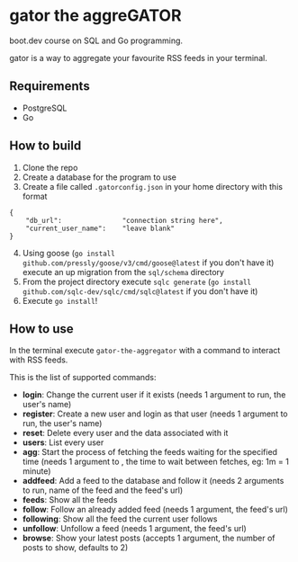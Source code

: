 # gator the aggreGATOR

boot.dev course on SQL and Go programming.

gator is a way to aggregate your favourite RSS feeds in your terminal.

## Requirements

- PostgreSQL
- Go

## How to build

1. Clone the repo
2. Create a database for the program to use
3. Create a file called `.gatorconfig.json` in your home directory with this format
```
{
    "db_url":               "connection string here",
    "current_user_name":    "leave blank"
}
```
4. Using goose (`go install github.com/pressly/goose/v3/cmd/goose@latest` if you don't have it) execute an up migration from the `sql/schema` directory
5. From the project directory execute `sqlc generate` (`go install github.com/sqlc-dev/sqlc/cmd/sqlc@latest` if you don't have it)
6. Execute `go install`!

## How to use

In the terminal execute `gator-the-aggregator` with a command to interact with RSS feeds.

This is the list of supported commands:

- **login**: Change the current user if it exists (needs 1 argument to run, the user's name)
- **register**: Create a new user and login as that user (needs 1 argument to run, the user's name)
- **reset**: Delete every user and the data associated with it
- **users**: List every user
- **agg**: Start the process of fetching the feeds waiting for the specified time (needs 1 argument to , the time to wait between fetches, eg: 1m = 1 minute)
- **addfeed**: Add a feed to the database and follow it (needs 2 arguments to run, name of the feed and the feed's url)
- **feeds**: Show all the feeds
- **follow**: Follow an already added feed (needs 1 argument, the feed's url)
- **following**: Show all the feed the current user follows
- **unfollow**: Unfollow a feed (needs 1 argument, the feed's url)
- **browse**: Show your latest posts (accepts 1 argument, the number of posts to show, defaults to 2)